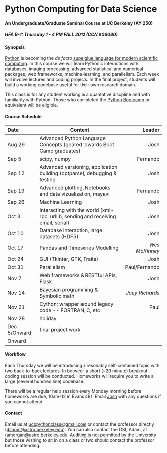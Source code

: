 Python Computing for Data Science
==============

#### An Undergraduate/Graduate Seminar Course at UC Berkeley (AY 250) ####

##### HFA B-1: Thursday 1 - 4 PM FALL 2013 (CCN #06080) #####

#### Synopsis ####

[Python](http://python.org) is becoming the *de facto* [superglue language for modern scientific computing](http://www.reddit.com/r/Python/comments/y9rku/astrophysicist_joshua_bloom_on_python_as_super/). In this course we will learn Pythonic interactions with databases, imaging processing, advanced statistical and numerical packages, web frameworks, machine-learning, and parallelism. Each week will involve lectures and coding projects. In the final project, students will build a working codebase useful for their own research domain.

This class is for any student working in a quantative discpline and with familiarily with Python. Those who completed the [Python Bootcamp](http://www.pythonbootcamp.info) or equivalent will be eligible. 

#### Course Schedule ####

Date | Content | Leader
:--- | --------| ---: |
Aug 29  | Advanced Python Language Concepts (geared towards Boot Camp graduates)	|Josh
Sep 5   | scipy, numpy               |Fernando
Sep 12	| Advanced versioning, application building (optparse), debugging & testing     |Josh
Sep 19  | Advanced plotting, Notebooks and data vizualization, mayavi	 | Fernando
Sep 26  | Machine Learning | Josh
Oct 3  | Interacting with the world (xml-rpc, urllib, sending and receiving email, serial) |  Josh
Oct 10	| Database interaction, large datasets (HDF5)	| Josh
Oct 17  | Pandas and Timeseries Modelling | *Wes McKinney* 
Oct 24	| GUI (Tkinter, GTK, Traits)	 | Josh
Oct 31	| Parallelism	| Paul/Fernando
Nov 7	| Web frameworks & RESTful APIs, Flask		| Josh
Nov 14	| Bayesian programming & Symbolic math   | *Joey Richards*
Nov 21  | Cython; wrapper around legacy code -- FORTRAN, C, etc | Paul
Nov 28	| holiday | 
Dec 5/Onward   | final project work |
Onward	| 

#### Workflow ####

Each Thursday we will be introducing a resonably self-contained topic with two back-to-back lectures. In between a short (~20 minute) breakout coding session will be conducted. Homeworks will require you to write a large (several hundred line) codebase.

There will be a regular help session every Monday morning before homeworks are due, 10am-12 in Evans 481.  Email [Josh](mailto:joshbloom@berkeley.edu) with any questions if you cannot attend.

#### Contact ####

Email us at [ucbpythonclass@gmail.com](mailto:ucbpythonclass@gmail.com) or contact the professor directly ([jbloom@astro.berkeley.edu](jbloom@astro.berkeley.edu)).  You can also contact the GSI, Adam, at ([amorgan@astro.berkeley.edu](amorgan@astro.berkeley.edu). Auditing is not permitted by the University but those wishing to sit in on a class or two should contact the professor before attending.
